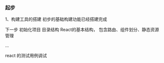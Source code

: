 ### 起步
1、构建工具的搭建
  初步的基础构建功能已经搭建完成

  下一步 
  初始化项目 目录结构 React的基本结构， 包含路由、组件划分、静态资源管理
  
  ...

  react 的测试用例调试